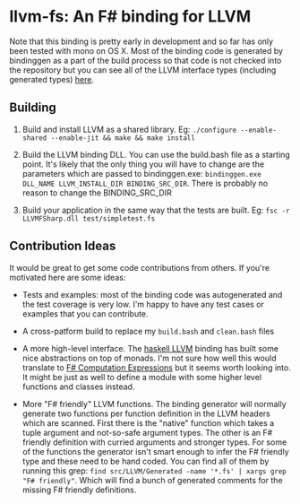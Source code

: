# llvm-fs: An F# binding for LLVM

Note that this binding is pretty early in development and so far has only been
tested with mono on OS X. Most of the binding code is generated by bindinggen
as a part of the build process so that code is not checked into the repository
but you can see all of the LLVM interface types (including generated types)
[here](https://github.com/keithshep/llvm-fs/wiki/LLVM-F%23-Interface).

## Building

1. Build and install LLVM as a shared library.
   Eg: `./configure --enable-shared --enable-jit && make && make install`

2. Build the LLVM binding DLL. You can use the build.bash file as a starting
   point. It's likely that the only thing you will have to change are the
   parameters which are passed to bindinggen.exe:
   `bindinggen.exe DLL_NAME LLVM_INSTALL_DIR BINDING_SRC_DIR`. There is probably
   no reason to change the BINDING_SRC_DIR

3. Build your application in the same way that the tests are built.
   Eg: `fsc -r LLVMFSharp.dll test/simpletest.fs`

## Contribution Ideas

It would be great to get some code contributions from others. If you're
motivated here are some ideas:

- Tests and examples: most of the binding code was autogenerated and the test
  coverage is very low. I'm happy to have any test cases or examples that you can
  contribute.

- A cross-patform build to replace my `build.bash` and `clean.bash` files

- A more high-level interface. The [haskell LLVM](http://hackage.haskell.org/package/llvm)
  binding has built some nice abstractions on top of monads. I'm not sure how
  well this would translate to
  [F# Computation Expressions](http://msdn.microsoft.com/en-us/library/dd233182.aspx)
  but it seems worth looking into. It might be just as well to define a module
  with some higher level functions and classes instead.

- More "F# friendly" LLVM functions. The binding generator will normally generate
  two functions per function definition in the LLVM headers which are scanned.
  First there is the "native" function which takes a tuple argument and
  not-so-safe argument types. The other is an F# friendly definition with
  curried arguments and stronger types. For some of the functions the generator
  isn't smart enough to infer the F# friendly type and these need to be hand
  coded. You can find all of them by running this grep:
  `find src/LLVM/Generated -name '*.fs' | xargs grep "F# friendly"`. Which
  will find a bunch of generated comments for the missing F# friendly
  definitions.

